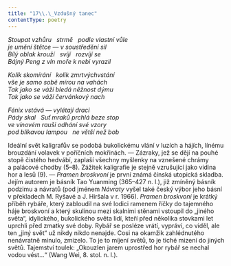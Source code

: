 ```yaml
---
title: "17\\.\_Vzdušný tanec"
contentType: poetry
---
```


<section>

_Stoupat vzhůru   strmě   podle vlastní vůle  
je umění štětce — v soustředění sil  
Bílý oblak krouží   svíjí   rozvíjí se  
Bájný Peng z vln moře k nebi vyrazil_

</section>

<section>

_Kolik skomírání   kolik zmrtvýchvstání  
vše je samo sobě mírou na vahách  
Tak jako se váží bledá něžnost dýmu  
Tak jako se váží červánkový nach_

</section>

<section>

_Fénix vstává — vylétají draci  
Pády skal   Suť mraků prchlá beze stop  
ve vínovém rauši odhání své vzory  
pod blikavou lampou   ne větší než bob_

</section>


<section>

Ideální svět kaligrafův se podobá bukolickému vlání v luzích a hájích, línému brouzdání volavek v poříčních mokřinách. — Zázraky, jež se dějí na pouhé stopě čistého hedvábí, zaplaší všechny myšlenky na vznešené chrámy a palácové chodby (5–8). Zážitek kaligrafie je stejně vzrušující jako vidina hor a lesů (9). — _Pramen_ _broskvoní_ je první známá čínská utopická skladba. Jejím autorem je básník Tao Yuanming (365–427 n. l.), již zmíněný básník podzimu a návratů (pod jménem _Návraty_ vyšel také český výbor jeho básní v překladech M. Ryšavé a J. Hiršala v r. 1966). _Pramen_ _broskvoní_ je krátký příběh rybáře, který zabloudil na své lodici ramenem říčky do tajemného háje broskvoní a který skulinou mezi skalními stěnami vstoupil do „jiného světa“, idylického, bukolického světa lidí, kteří před několika stovkami let uprchli před zmatky své doby. Rybář se posléze vrátí, vypráví, co viděl, ale ten „jiný svět“ už nikdy nikdo nenajde. Cosi na okamžik zahlédnutého nenávratně minulo, zmizelo. To je to míjení světů, to je tiché mizení do jiných světů. Tajemství toulek: „Okouzlen jarem uprostřed hor rybář se nechal vodou vést…“ (Wang Wei, 8. stol. n. l.).

</section>
